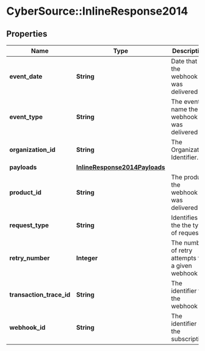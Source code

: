 # CyberSource::InlineResponse2014

## Properties
Name | Type | Description | Notes
------------ | ------------- | ------------- | -------------
**event_date** | **String** | Date that the webhook was delivered | [optional] 
**event_type** | **String** | The event name the webhook was delivered for | [optional] 
**organization_id** | **String** | The Organization Identifier. | [optional] 
**payloads** | [**InlineResponse2014Payloads**](InlineResponse2014Payloads.md) |  | [optional] 
**product_id** | **String** | The product the webhook was delivered for | [optional] 
**request_type** | **String** | Identifies the the type of request | [optional] 
**retry_number** | **Integer** | The number of retry attempts for a given webhook | [optional] 
**transaction_trace_id** | **String** | The identifier for the webhook | [optional] 
**webhook_id** | **String** | The identifier of the subscription | [optional] 


